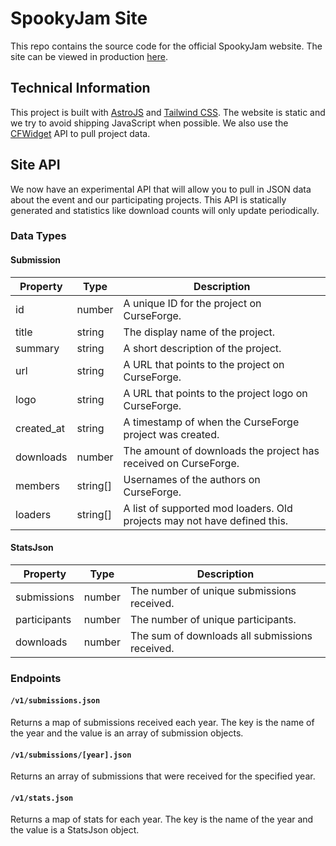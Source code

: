 # SpookyJam Site
This repo contains the source code for the official SpookyJam website. The site can be viewed in production 
[here](https://spooky-jam.com).

## Technical Information
This project is built with [AstroJS](https://astro.build/) and [Tailwind CSS](https://tailwindcss.com/). The website is 
static and we try to avoid shipping JavaScript when possible. We also use the [CFWidget](https://cfwidget.com/) API to 
pull project data.

## Site API
We now have an experimental API that will allow you to pull in JSON data about the event and our participating projects.
This API is statically generated and statistics like download counts will only update periodically.

### Data Types

#### Submission
| Property   | Type     | Description                                                              |
|------------|----------|--------------------------------------------------------------------------|
| id         | number   | A unique ID for the project on CurseForge.                               |
| title      | string   | The display name of the project.                                         |
| summary    | string   | A short description of the project.                                      |
| url        | string   | A URL that points to the project on CurseForge.                          |
| logo       | string   | A URL that points to the project logo on CurseForge.                     |
| created_at | string   | A timestamp of when the CurseForge project was created.                  |
| downloads  | number   | The amount of downloads the project has received on CurseForge.          |
| members    | string[] | Usernames of the authors on CurseForge.                                  |
| loaders    | string[] | A list of supported mod loaders. Old projects may not have defined this. |

#### StatsJson
| Property     | Type   | Description                                     |
|--------------|--------|-------------------------------------------------|
| submissions  | number | The number of unique submissions received.      |
| participants | number | The number of unique participants.              |
| downloads    | number | The sum of downloads all submissions received.  |

### Endpoints

#### `/v1/submissions.json`
Returns a map of submissions received each year. The key is the name of the year and the value is an array of submission
objects.

#### `/v1/submissions/[year].json`
Returns an array of submissions that were received for the specified year.

#### `/v1/stats.json`
Returns a map of stats for each year. The key is the name of the year and the value is a StatsJson object.
